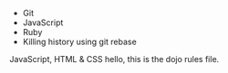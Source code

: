 * Git
* JavaScript
* Ruby
* Killing history using git rebase

JavaScript, HTML & CSS
hello, this is the dojo rules file.
